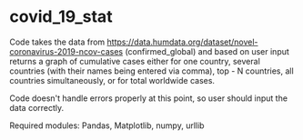 # covid_19_stat

Code takes the data from https://data.humdata.org/dataset/novel-coronavirus-2019-ncov-cases (confirmed_global) and based on user input returns a graph of cumulative cases either for one country, several countries (with their names being entered via comma), top - N countries, all countries simultaneously, or for total worldwide cases.

Code doesn't handle errors properly at this point, so user should input the data correctly.

Required modules: Pandas, Matplotlib, numpy, urllib
